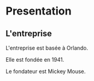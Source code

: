 # Presentation
## L'entreprise

L'entreprise est basée à Orlando.

Elle est fondée en 1941.

Le fondateur est Mickey Mouse.
